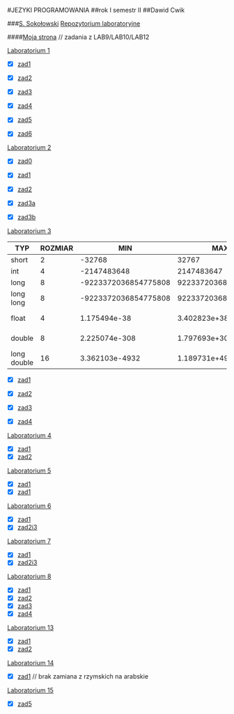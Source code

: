 #JEZYKI PROGRAMOWANIA
##rok I semestr II
##Dawid Cwik

###[S. Sokołowski](https://inf.ug.edu.pl/~stefan/Dydaktyka/JezProg/)
[Repozytorium laboratoryjne](https://github.com/dcwik96/labc.git)

####[Moja strona](https://sigma.ug.edu.pl/~dcwik/index.php) // zadania z LAB9/LAB10/LAB12 


[Laboratorium 1](https://inf.ug.edu.pl/~stefan/Dydaktyka/JezProg/Slajdy/Labs01/)

 * [x] [zad1](lab01/zad01.c)
 * [x] [zad2](lab01/zad02.c)
 * [x] [zad3](lab01/zad03.c)
 * [x] [zad4](lab01/zad04.c)
 * [x] [zad5](lab01/zad05.c)
 * [x] [zad6](lab01/zad06.c)


[Laboratorium 2](https://inf.ug.edu.pl/~stefan/Dydaktyka/JezProg/Slajdy/Labs02/)

* [x] [zad0](lab02/zad0.c)
* [x] [zad1](lab02/zad01.c)
* [x] [zad2](lab02/zad02.c)
* [x] [zad3a](lab02/zad03a.c)
* [x] [zad3b](lab02/zad03b.c)


[Laboratorium 3](https://inf.ug.edu.pl/~stefan/Dydaktyka/JezProg/Slajdy/Labs03/)

|TYP        |  ROZMIAR|                  MIN|                  MAX|         ZIARNO|  PRECYZJA|
|-----------|---------|---------------------|---------------------|---------------|----------|
|short      |        2|               -32768|                32767|               |          |
|int        |        4|          -2147483648|           2147483647|               |          |
|long       |        8| -9223372036854775808|  9223372036854775807|               |          |
|long long  |        8| -9223372036854775808|  9223372036854775807|               |          |
|float      |        4|         1.175494e-38|         3.402823e+38|   1.192093e-07|       6  |
|double     |        8|        2.225074e-308|        1.797693e+308|   2.220446e-16|      15  |
|long double|       16|       3.362103e-4932|       1.189731e+4932|   1.084202e-19|      18  |

  * [x] [zad1](lab03/zad01.c)
  * [x] [zad2](lab03/zad02.c)
  * [x] [zad3](lab03/zad03.c)
  * [x] [zad4](lab03/zad04.c)


[Laboratorium 4](https://inf.ug.edu.pl/~stefan/Dydaktyka/JezProg/Slajdy/Labs04/)

  * [x] [zad1](lab04/zad1.c)
  * [x] [zad2](lab04/zad2.c)

[Laboratorium 5](https://inf.ug.edu.pl/~stefan/Dydaktyka/JezProg/Slajdy/Labs05/)

  * [x] [zad1](lab05/zad1.c)
  * [x] [zad1](lab05/zad2.c)

[Laboratorium 6](https://inf.ug.edu.pl/~stefan/Dydaktyka/JezProg/Slajdy/Labs06/)

  * [x] [zad1](lab06/zad01.c)
  * [x] [zad2i3](lab06/glowny.c)

[Laboratorium 7](https://inf.ug.edu.pl/~stefan/Dydaktyka/JezProg/Slajdy/Labs07/)

  * [x] [zad1](lab07/zad01.c)
  * [x] [zad2i3](lab07/zad2_3.c)

[Laboratorium 8](https://inf.ug.edu.pl/~stefan/Dydaktyka/JezProg/Slajdy/Labs08/)

  * [x] [zad1](lab08/zad01.c)
  * [x] [zad2](lab08/zad02.c)
  * [x] [zad3](lab08/zad03.c)
  * [x] [zad4](lab08/zad04.c)

[Laboratorium 13](https://inf.ug.edu.pl/~stefan/Dydaktyka/JezProg/Slajdy/Labs13/)

  * [x] [zad1](lab13/zad01.c)
  * [x] [zad2](lab13/zad02.c)

[Laboratorium 14](https://inf.ug.edu.pl/~stefan/Dydaktyka/JezProg/Slajdy/Labs14/)

  * [x] [zad1](lab14/zad01.c) // brak zamiana z rzymskich na arabskie 

[Laboratorium 15](https://inf.ug.edu.pl/~stefan/Dydaktyka/JezProg/Slajdy/Labs08/)

  * [x] [zad5](lab15/zad05.c)


